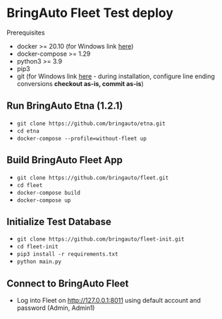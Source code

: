 
# BringAuto Fleet Test deploy

Prerequisites

- docker >= 20.10 (for Windows link [here](https://docs.docker.com/desktop/install/windows-install/))
- docker-compose >= 1.29
- python3 >= 3.9
- pip3
- git (for Windows link [here](https://git-scm.com/download/win) - during installation, configure line ending conversions **checkout as-is, commit as-is**)

## Run BringAuto Etna (1.2.1)

- `git clone https://github.com/bringauto/etna.git`
- `cd etna`
- `docker-compose --profile=without-fleet up`

## Build BringAuto Fleet App

- `git clone https://github.com/bringauto/fleet.git`
- `cd fleet`
- `docker-compose build`
- `docker-compose up`

## Initialize Test Database

- `git clone https://github.com/bringauto/fleet-init.git`
- `cd fleet-init`
- `pip3 install -r requirements.txt`
- `python main.py`

## Connect to BringAuto Fleet
- Log into Fleet on http://127.0.0.1:8011 using default account and password (Admin, Admin1)
